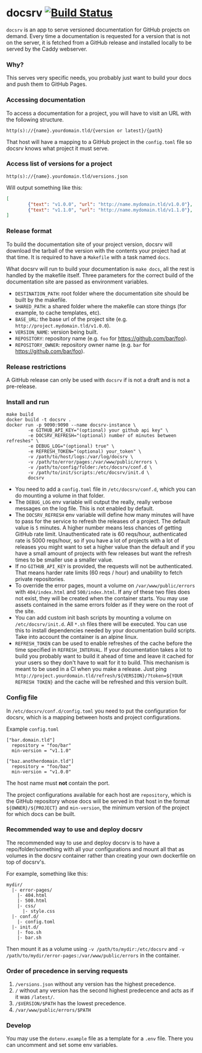 # docsrv [![Build Status](https://travis-ci.org/src-d/docsrv.svg?branch=master)](https://travis-ci.org/src-d/docsrv)

`docsrv` is an app to serve versioned documentation for GitHub projects on demand.
Every time a documentation is requested for a version that is not on the server, it is fetched from a GitHub release and installed locally to be served by the Caddy webserver.

### Why?

This serves very specific needs, you probably just want to build your docs and push them to GitHub Pages.

### Accessing documentation

To access a documentation for a project, you will have to visit an URL with the following structure.

```
http(s)://{name}.yourdomain.tld/{version or latest}/{path}
```

That host will have a mapping to a GitHub project in the `config.toml` file so docsrv knows what project it must serve.

### Access list of versions for a project

```
http(s)://{name}.yourdomain.tld/versions.json
```

Will output something like this:

```json
[
        {"text": "v1.0.0", "url": "http://name.mydomain.tld/v1.0.0"},
        {"text": "v1.1.0", "url": "http://name.mydomain.tld/v1.1.0"},
]
```

### Release format

To build the documentation site of your project version, docsrv will download the tarball of the version with the contents your project had at that time. It is required to have a `Makefile` with a task named `docs`.

What docsrv will run to build your documentation is `make docs`, all the rest is handled by the makefile itself. Three parameters for the correct build of the documentation site are passed as environment variables.

* `DESTINATION_PATH`: root folder where the documentation site should be built by the makefile.
* `SHARED_PATH`: a shared folder where the makefile can store things (for example, to cache templates, etc).
* `BASE_URL`: the base url of the project site (e.g. `http://project.mydomain.tld/v1.0.0`).
* `VERSION_NAME`: version being built.
* `REPOSITORY`: repository name (e.g. `foo` for https://github.com/bar/foo).
* `REPOSITORY_OWNER`: repository owner name (e.g. `bar` for https://github.com/bar/foo).

### Release restrictions

A GitHub release can only be used with `docsrv` if is not a draft and is not a pre-release.

### Install and run

```
make build
docker build -t docsrv .
docker run -p 9090:9090 --name docsrv-instance \
        -e GITHUB_API_KEY="(optional) your github api key" \
        -e DOCSRV_REFRESH="(optional) number of minutes between refreshes" \
        -e DEBUG_LOG="(optional) true" \
        -e REFRESH_TOKEN="(optional) your_token" \
        -v /path/to/host/logs:/var/log/docsrv \
        -v /path/to/error/pages:/var/www/public/errors \
        -v /path/to/config/folder:/etc/docsrv/conf.d \
        -v /path/to/init/scripts:/etc/docsrv/init.d \
        docsrv
```

* You need to add a `config.toml` file in `/etc/docsrv/conf.d`, which you can do mounting a volume in that folder.
* The `DEBUG_LOG` env variable will output the really, really verbose messages on the log file. This is not enabled by default.
* The `DOCSRV_REFRESH` env variable will define how many minutes will have to pass for the service to refresh the releases of a project.
The default value is `5` minutes.
A higher number means less chances of getting GitHub rate limit. Unauthenticated rate is 60 reqs/hour, authenticated rate is 5000 reqs/hour, so if you have a lot of projects with a lot of releases you might want to set a higher value than the default and if you have a small amount of projects with few releases but want the refresh times to be smaller use a smaller value.
* If no `GITHUB_API_KEY` is provided, the requests will not be authenticated. That means harder rate limits (60 reqs / hour) and unability to fetch private repositories.
* To override the error pages, mount a volume on `/var/www/public/errors` with `404/index.html` and `500/index.html`. If any of these two files does not exist, they will be created when the container starts. You may use assets contained in the same errors folder as if they were on the root of the site.
* You can add custom init bash scripts by mounting a volume on `/etc/docsrv/init.d`. All `*.sh` files there will be executed. You can use this to install dependencies needed by your documentation build scripts. Take into account the container is an alpine linux.
* `REFRESH_TOKEN` can be used to enable refreshes of the cache before the time specified in `REFRESH_INTERVAL`. If your documentation takes a lot to build you probably want to build it ahead of time and leave it cached for your users so they don't have to wait for it to build. This mechanism is meant to be used in a CI when you make a release. Just ping `http://project.yourdomain.tld/refresh/${VERSION}/?token=${YOUR REFRESH TOKEN}` and the cache will be refreshed and this version built.

### Config file

In `/etc/docsrv/conf.d/config.toml` you need to put the configuration for docsrv, which is a mapping between hosts and project configurations.

Example `config.toml`

```
["bar.domain.tld"]
  repository = "foo/bar"
  min-version = "v1.1.0"

["baz.anotherdomain.tld"]
  repository = "foo/baz"
  min-version = "v1.0.0"
```

The host name must **not** contain the port.

The project configurations available for each host are `repository`, which is the GitHub repository whose docs will be served in that host in the format `${OWNER}/${PROJECT}` and `min-version`, the minimum version of the project for which docs can be built.

### Recommended way to use and deploy docsrv

The recommended way to use and deploy docsrv is to have a repo/folder/something with all your configurations and mount all that as volumes in the docsrv container rather than creating your own dockerfile on top of docsrv's.

For example, something like this:

```
mydir/
  |- error-pages/
    |- 404.html
    |- 500.html
    |- css/
      |- style.css
  |- conf.d/
    |- config.toml
  |- init.d/
    |- foo.sh
    |- bar.sh
```

Then mount it as a volume using `-v /path/to/mydir:/etc/docsrv` and `-v /path/to/mydir/error-pages:/var/www/public/errors` in the container.

### Order of precedence in serving requests

1. `/versions.json` without any version has the highest precedence.
2. `/` without any version has the second highest predecence and acts as if it was `/latest/`.
3. `/$VERSION/$PATH` has the lowest precedence.
4. `/var/www/public/errors/$PATH`

### Develop

You may use the `dotenv.example` file as a template for a `.env` file. There
you can uncomment and set some env variables.
